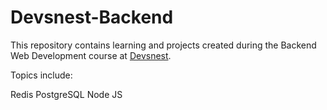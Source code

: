 # Devsnest-Backend
This repository contains learning and projects created during the Backend Web Development course at [Devsnest](https://www.devsnest.in/).

Topics include:

Redis
PostgreSQL
Node JS
